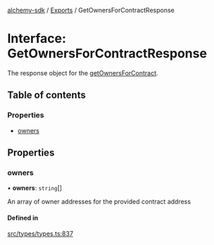 [alchemy-sdk](../README.md) / [Exports](../modules.md) / GetOwnersForContractResponse

# Interface: GetOwnersForContractResponse

The response object for the [getOwnersForContract](../classes/NftNamespace.md#getownersforcontract).

## Table of contents

### Properties

- [owners](GetOwnersForContractResponse.md#owners)

## Properties

### owners

• **owners**: `string`[]

An array of owner addresses for the provided contract address

#### Defined in

[src/types/types.ts:837](https://github.com/alchemyplatform/alchemy-sdk-js/blob/f2b072e/src/types/types.ts#L837)
